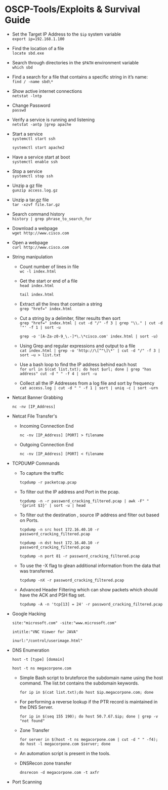 # OSCP-Tools/Exploits & Survival Guide

-   Set the Target IP Address to the `$ip` system variable  
    `export ip=192.168.1.100`

-   Find the location of a file  
    `locate sbd.exe`

-   Search through directories in the `$PATH` environment variable  
    `which sbd`

-   Find a search for a file that contains a specific string in it’s
    name:  
    `find / -name sbd\*`

-   Show active internet connections  
    `netstat -lntp`

-   Change Password  
    `passwd`

-   Verify a service is running and listening  
    `netstat -antp |grep apache`

-   Start a service  
    `systemctl start ssh  `
    
    `systemctl start apache2`

-   Have a service start at boot  
    `systemctl enable ssh`

-   Stop a service  
    `systemctl stop ssh`

-   Unzip a gz file  
    `gunzip access.log.gz`

-   Unzip a tar.gz file  
    `tar -xzvf file.tar.gz`

-   Search command history  
    `history | grep phrase_to_search_for`

-   Download a webpage  
    `wget http://www.cisco.com`

-   Open a webpage  
    `curl http://www.cisco.com`

-   String manipulation

    -   Count number of lines in file  
        `wc -l index.html`

    -   Get the start or end of a file  
        `head index.html`
        
        `tail index.html`

    -   Extract all the lines that contain a string  
        `grep "href=" index.html`

    -   Cut a string by a delimiter, filter results then sort  
        `grep "href=" index.html | cut -d "/" -f 3 | grep "\\." | cut -d '"' -f 1 | sort -u`

        `grep -o '[A-Za-z0-9_\.-]*\.\*cisco.com' index.html | sort -u)`

    -   Using Grep and regular expressions and output to a file  
        `cat index.html | grep -o 'http://\[^"\]\*' | cut -d "/" -f 3 | sort –u > list.txt`

    -   Use a bash loop to find the IP address behind each host  
        `for url in $(cat list.txt); do host $url; done | grep "has address" cut -d " " -f 4 | sort -u` 

    -   Collect all the IP Addresses from a log file and sort by
        frequency  
        `cat access.log | cut -d " " -f 1 | sort | uniq -c | sort -urn`

-   Netcat Banner Grabbing

    `nc -nv [IP_Address]`

-   Netcat File Transfer's

    -   Incoming Connection End

        `nc -nv [IP_Address] [PORT] > filename`

    -   Outgoing Connection End

        `nc -nv [IP_Address] [PORT] < filename`

-   TCPDUMP Commands
    
    -   To capture the traffic

        `tcpdump -r packetcap.pcap`

    -   To filter out the IP address and Port in the pcap.

        `tcpdump -n -r password_cracking_filtered.pcap | awk -F" " '{print $3}' | sort -u | head`

    -   To filter out the destination , source IP address and filter out based on Ports.

        `tcpdump -n src host 172.16.40.10 -r password_cracking_filtered.pcap`

        `tcpdump -n dst host 172.16.40.10 -r password_cracking_filtered.pcap`

        `tcpdump -n port 81 -r password_cracking_filtered.pcap`
    
    -   To use the -X flag to glean additional information from the data that was transferred.

        `tcpdump -nX -r password_cracking_filtered.pcap`

    -   Advanced Header Filtering which can show packets which should have the ACK and PSH flag set.

        `tcpdump -A -n 'tcp[13] = 24' -r password_cracking_filtered.pcap`

-   Google Hacking

    `site:"microsoft.com" -site:"www.microsoft.com"`

    `intitle:"VNC Viewer for JAVA"`

    `inurl:"/control/userimage.html"`

-   DNS Enumeration

    `host -t [type] [domain]`

    `host -t ns megacorpone.com`

    -   Simple Bash script to bruteforce the subdomain name using the host command. The list.txt contains the subdomain keywords.

        `for ip in $(cat list.txt);do host $ip.megacorpone.com; done`

    -   For performing a reverse lookup if the PTR record is maintained in the DNS Server.

        `for ip in $(seq 155 190); do host 50.7.67.$ip; done | grep -v "not found"`

    -   Zone Transfer

        `for server in $(host -t ns megacorpone.com | cut -d " " -f4); do host -l megacorpone.com $server; done`

    - An automation script is present in the tools.

    - DNSRecon zone transfer

        `dnsrecon -d megacorpone.com -t axfr`

-   Port Scanning


